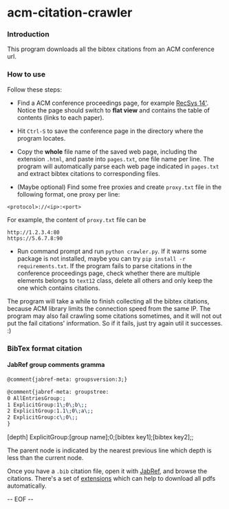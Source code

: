acm-citation-crawler
====================

### Introduction

This program downloads all the bibtex citations from an ACM conference url.


### How to use
Follow these steps:

- Find a ACM conference proceedings page, for example [RecSys 14'](http://dl.acm.org/citation.cfm?id=2645710&preflayout=flat#abstract). 
Notice the page should switch to **flat view** and contains the table of contents (links to each paper).

- Hit `Ctrl-S` to save the conference page in the directory where the program locates.

- Copy the **whole** file name of the saved web page, including the extension `.html`, and paste into `pages.txt`, one file name per line.
The program will automatically parse each web page indicated in `pages.txt` and extract bibtex citations to corresponding files.

- (Maybe optional) Find some free proxies and create `proxy.txt` file in the following format, one proxy per line:
```
<protocol>://<ip>:<port>
```
For example, the content of `proxy.txt` file can be
```
http://1.2.3.4:80
https://5.6.7.8:90
```

- Run command prompt and run `python crawler.py`. If it warns some package is not installed, maybe you can try `pip install -r requirements.txt`.
If the program fails to parse citations in the conference proceedings page, check whether there are multiple elements belongs to `text12` class, delete all others and only keep the one which contains citations.

The program will take a while to finish collecting all the bibtex citations, because ACM library limits the connection speed from the same IP.
The program may also fail crawling some citations sometimes, and it will not out put the fail citations' information.
So if it fails, just try again util it successes. :)


### BibTex format citation

#### JabRef group comments gramma

```tex
@comment{jabref-meta: groupsversion:3;}

@comment{jabref-meta: groupstree:
0 AllEntriesGroup:;
1 ExplicitGroup:1\;0\;b\;;
2 ExplicitGroup:1.1\;0\;a\;;
2 ExplicitGroup:c\;0\;;
}
```

[depth] ExplicitGroup:[group name]\;0\;[bibtex key1]\;[bibtex key2]\;;

The parent node is indicated by the nearest previous line which depth is less than the current node.

Once you have a `.bib` citation file, open it with [JabRef](http://jabref.sourceforge.net/), and browse the citations.
There's a set of [extensions](http://www.lhnr.de/ext/) which can help to download all pdfs automatically.


-- EOF --
